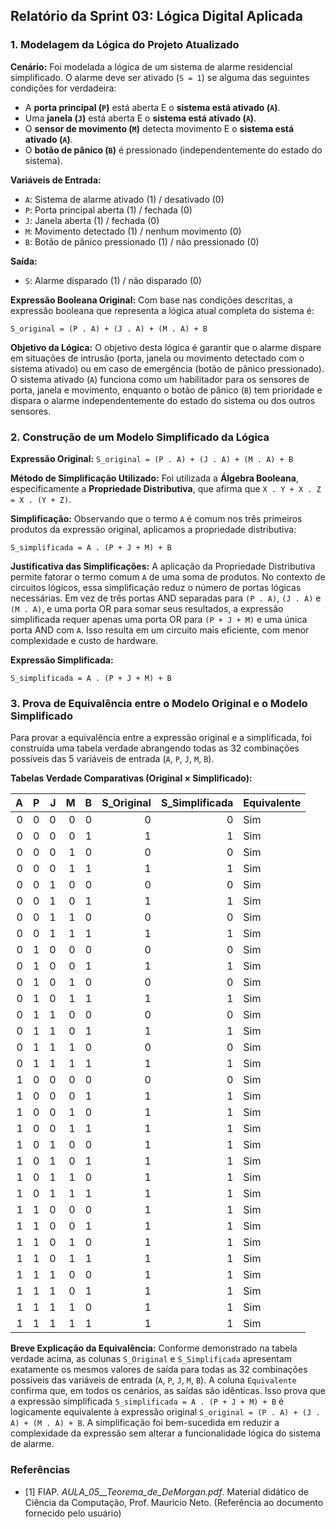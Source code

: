 ## Relatório da Sprint 03: Lógica Digital Aplicada

### 1. Modelagem da Lógica do Projeto Atualizado

**Cenário:**
Foi modelada a lógica de um sistema de alarme residencial simplificado. O alarme deve ser ativado (`S = 1`) se alguma das seguintes condições for verdadeira:

*   A **porta principal (`P`)** está aberta E o **sistema está ativado (`A`)**.
*   Uma **janela (`J`)** está aberta E o **sistema está ativado (`A`)**.
*   O **sensor de movimento (`M`)** detecta movimento E o **sistema está ativado (`A`)**.
*   O **botão de pânico (`B`)** é pressionado (independentemente do estado do sistema).

**Variáveis de Entrada:**
*   `A`: Sistema de alarme ativado (1) / desativado (0)
*   `P`: Porta principal aberta (1) / fechada (0)
*   `J`: Janela aberta (1) / fechada (0)
*   `M`: Movimento detectado (1) / nenhum movimento (0)
*   `B`: Botão de pânico pressionado (1) / não pressionado (0)

**Saída:**
*   `S`: Alarme disparado (1) / não disparado (0)

**Expressão Booleana Original:**
Com base nas condições descritas, a expressão booleana que representa a lógica atual completa do sistema é:

`S_original = (P . A) + (J . A) + (M . A) + B`

**Objetivo da Lógica:**
O objetivo desta lógica é garantir que o alarme dispare em situações de intrusão (porta, janela ou movimento detectado com o sistema ativado) ou em caso de emergência (botão de pânico pressionado). O sistema ativado (`A`) funciona como um habilitador para os sensores de porta, janela e movimento, enquanto o botão de pânico (`B`) tem prioridade e dispara o alarme independentemente do estado do sistema ou dos outros sensores.

### 2. Construção de um Modelo Simplificado da Lógica

**Expressão Original:**
`S_original = (P . A) + (J . A) + (M . A) + B`

**Método de Simplificação Utilizado:**
Foi utilizada a **Álgebra Booleana**, especificamente a **Propriedade Distributiva**, que afirma que `X . Y + X . Z = X . (Y + Z)`.

**Simplificação:**
Observando que o termo `A` é comum nos três primeiros produtos da expressão original, aplicamos a propriedade distributiva:

`S_simplificada = A . (P + J + M) + B`

**Justificativa das Simplificações:**
A aplicação da Propriedade Distributiva permite fatorar o termo comum `A` de uma soma de produtos. No contexto de circuitos lógicos, essa simplificação reduz o número de portas lógicas necessárias. Em vez de três portas AND separadas para `(P . A)`, `(J . A)` e `(M . A)`, e uma porta OR para somar seus resultados, a expressão simplificada requer apenas uma porta OR para `(P + J + M)` e uma única porta AND com `A`. Isso resulta em um circuito mais eficiente, com menor complexidade e custo de hardware.

**Expressão Simplificada:**

`S_simplificada = A . (P + J + M) + B`

### 3. Prova de Equivalência entre o Modelo Original e o Modelo Simplificado

Para provar a equivalência entre a expressão original e a simplificada, foi construída uma tabela verdade abrangendo todas as 32 combinações possíveis das 5 variáveis de entrada (`A`, `P`, `J`, `M`, `B`).

**Tabelas Verdade Comparativas (Original × Simplificado):**

| A | P | J | M | B | S_Original | S_Simplificada | Equivalente |
|---:|---:|---:|---:|---:|-----------:|---------------:|:------------|
| 0 | 0 | 0 | 0 | 0 | 0 | 0 | Sim |
| 0 | 0 | 0 | 0 | 1 | 1 | 1 | Sim |
| 0 | 0 | 0 | 1 | 0 | 0 | 0 | Sim |
| 0 | 0 | 0 | 1 | 1 | 1 | 1 | Sim |
| 0 | 0 | 1 | 0 | 0 | 0 | 0 | Sim |
| 0 | 0 | 1 | 0 | 1 | 1 | 1 | Sim |
| 0 | 0 | 1 | 1 | 0 | 0 | 0 | Sim |
| 0 | 0 | 1 | 1 | 1 | 1 | 1 | Sim |
| 0 | 1 | 0 | 0 | 0 | 0 | 0 | Sim |
| 0 | 1 | 0 | 0 | 1 | 1 | 1 | Sim |
| 0 | 1 | 0 | 1 | 0 | 0 | 0 | Sim |
| 0 | 1 | 0 | 1 | 1 | 1 | 1 | Sim |
| 0 | 1 | 1 | 0 | 0 | 0 | 0 | Sim |
| 0 | 1 | 1 | 0 | 1 | 1 | 1 | Sim |
| 0 | 1 | 1 | 1 | 0 | 0 | 0 | Sim |
| 0 | 1 | 1 | 1 | 1 | 1 | 1 | Sim |
| 1 | 0 | 0 | 0 | 0 | 0 | 0 | Sim |
| 1 | 0 | 0 | 0 | 1 | 1 | 1 | Sim |
| 1 | 0 | 0 | 1 | 0 | 1 | 1 | Sim |
| 1 | 0 | 0 | 1 | 1 | 1 | 1 | Sim |
| 1 | 0 | 1 | 0 | 0 | 1 | 1 | Sim |
| 1 | 0 | 1 | 0 | 1 | 1 | 1 | Sim |
| 1 | 0 | 1 | 1 | 0 | 1 | 1 | Sim |
| 1 | 0 | 1 | 1 | 1 | 1 | 1 | Sim |
| 1 | 1 | 0 | 0 | 0 | 1 | 1 | Sim |
| 1 | 1 | 0 | 0 | 1 | 1 | 1 | Sim |
| 1 | 1 | 0 | 1 | 0 | 1 | 1 | Sim |
| 1 | 1 | 0 | 1 | 1 | 1 | 1 | Sim |
| 1 | 1 | 1 | 0 | 0 | 1 | 1 | Sim |
| 1 | 1 | 1 | 0 | 1 | 1 | 1 | Sim |
| 1 | 1 | 1 | 1 | 0 | 1 | 1 | Sim |
| 1 | 1 | 1 | 1 | 1 | 1 | 1 | Sim |

**Breve Explicação da Equivalência:**
Conforme demonstrado na tabela verdade acima, as colunas `S_Original` e `S_Simplificada` apresentam exatamente os mesmos valores de saída para todas as 32 combinações possíveis das variáveis de entrada (`A`, `P`, `J`, `M`, `B`). A coluna `Equivalente` confirma que, em todos os cenários, as saídas são idênticas. Isso prova que a expressão simplificada `S_simplificada = A . (P + J + M) + B` é logicamente equivalente à expressão original `S_original = (P . A) + (J . A) + (M . A) + B`. A simplificação foi bem-sucedida em reduzir a complexidade da expressão sem alterar a funcionalidade lógica do sistema de alarme.

### Referências

*   [1] FIAP. *AULA_05__Teorema_de_DeMorgan.pdf*. Material didático de Ciência da Computação, Prof. Mauricio Neto. (Referência ao documento fornecido pelo usuário)
